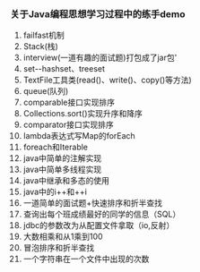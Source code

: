 ### 关于Java编程思想学习过程中的练手demo
1. failfast机制
2. Stack(栈)
3. interview(一道有趣的面试题)打包成了jar包'
4. set--hashset、treeset
5. TextFile工具类(read()、write()、copy()等方法)
6. queue(队列)
7. comparable接口实现排序
8. Collections.sort()实现升序和降序
9. comparator接口实现排序
10. lambda表达式写Map的forEach
11. foreach和Iterable
12. java中简单的注解实现
13. java中简单多线程实现
14. java中继承和多态的使用
15. java中的i++和++i
16. 一道简单的面试题+快速排序和折半查找
17. 查询出每个班成绩最好的同学的信息（SQL）
18. jdbc的参数改为从配置文件拿取（io,反射）
19. 大数相乘和从1乘到100
20. 冒泡排序和折半查找
21. 一个字符串在一个文件中出现的次数